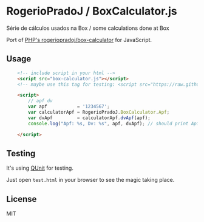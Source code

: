 RogerioPradoJ / BoxCalculator.js
================================

Série de cálculos usados na Box / some calculations done at Box

Port of [PHP's rogeriopradoj/box-calculator](https://github.com/rogeriopradoj/box-calculator) for JavaScript.

Usage
-----

```html
    <!-- include script in your html -->
    <script src="box-calculator.js"></script>
    <!-- maybe use this tag for testing: <script src="https://raw.github.com/rogeriopradoj/box-calculator.js/master/box-calculator.js"></script> -->

    <script>
        // apf dv
        var apf           = '1234567';
        var calculatorApf = RogerioPradoJ.BoxCalculator.Apf;
        var dvApf         = calculatorApf.dvApf(apf);
        console.log("Apf: %s, Dv: %s", apf, dvApf); // should print Apf: 1234567, Dv: 05 in your browser log

    </script>
```


Testing
-------

It's using [QUnit](https://qunitjs.com/) for testing.

Just open `test.html` in your browser to see the magic taking place.


License
-------
MIT

